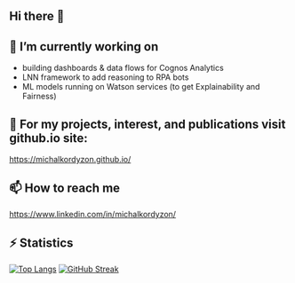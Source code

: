## Hi there 👋

## 🔭 I’m currently working on
- building dashboards & data flows for Cognos Analytics 
- LNN framework to add reasoning to RPA bots
- ML models running on Watson services (to get Explainability and Fairness)
 
## 💾 For my projects, interest, and publications visit github.io site: 
https://michalkordyzon.github.io/


## 📫 How to reach me
<https://www.linkedin.com/in/michalkordyzon/>

## ⚡ Statistics

<div>

[![Top Langs](https://github-readme-stats.vercel.app/api/top-langs/?username=michalkordyzon&theme=dark&hide_border=true)](https://github.com/anuraghazra/github-readme-stats)
[![GitHub Streak](http://github-readme-streak-stats.herokuapp.com?user=michalkordyzon&theme=dark&hide_border=true&date_format=M%20j%5B%2C%20Y%5D)](https://git.io/streak-stats)
  
 </div>


<!--
**michalkordyzon/michalkordyzon** is a ✨ _special_ ✨ repository because its `README.md` (this file) appears on your GitHub profile.

Here are some ideas to get you started:

- 🔭 I’m currently working on ...
- 🌱 I’m currently learning ...
- 👯 I’m looking to collaborate on ...
- 🤔 I’m looking for help with ...
- 💬 Ask me about ...
- 📫 How to reach me: ...
- 😄 Pronouns: ...
- ⚡ Fun fact: ...
-->
